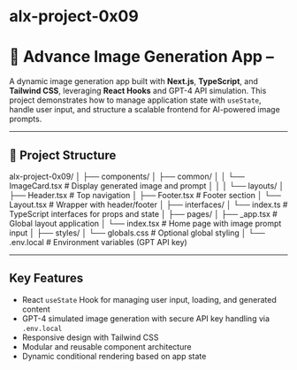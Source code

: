 # alx-project-0x09
# 🚀 Advance Image Generation App – 
 
A dynamic image generation app built with **Next.js**, **TypeScript**, and **Tailwind CSS**, leveraging **React Hooks** and GPT-4 API simulation. This project demonstrates how to manage application state with `useState`, handle user input, and structure a scalable frontend for AI-powered image prompts.

---

## 📁 Project Structure
alx-project-0x09/
│
├── components/
│   ├── common/
│   │   └── ImageCard.tsx          # Display generated image and prompt
│   │
│   └── layouts/
│       ├── Header.tsx             # Top navigation
│       ├── Footer.tsx             # Footer section
│       └── Layout.tsx             # Wrapper with header/footer
│
├── interfaces/
│   └── index.ts                   # TypeScript interfaces for props and state
│
├── pages/
│   ├── _app.tsx                   # Global layout application
│   └── index.tsx                  # Home page with image prompt input
│
├── styles/
│   └── globals.css                # Optional global styling
│
└── .env.local                     # Environment variables (GPT API key)



---

## Key Features

- React `useState` Hook for managing user input, loading, and generated content
- GPT-4 simulated image generation with secure API key handling via `.env.local`
- Responsive design with Tailwind CSS
- Modular and reusable component architecture
- Dynamic conditional rendering based on app state


